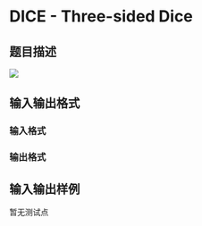 # DICE - Three-sided Dice

## 题目描述

![](https://cdn.luogu.com.cn/upload/vjudge_pic/SP10091/fc53b77285c7f71d676166f371dc6cac7ae2e95d.png)

## 输入输出格式

### 输入格式

### 输出格式

## 输入输出样例

暂无测试点

